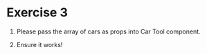 # Exercise 3

1. Please pass the array of cars as props into Car Tool component.

2. Ensure it works!